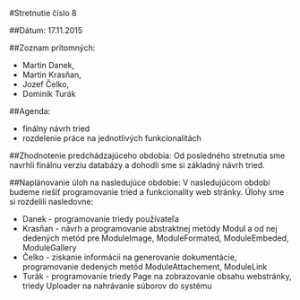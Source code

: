 #Stretnutie číslo 8

##Dátum: 
17.11.2015

##Zoznam prítomných: 

- Martin Danek,
- Martin Krasňan,
- Jozef Čelko,
- Dominik Turák

##Agenda: 
- finálny návrh tried
- rozdelenie práce na jednotlivých funkcionalitách

##Zhodnotenie predchádzajúceho obdobia:
Od posledného stretnutia sme navrhli finálnu verziu databázy a dohodli sme si základný návrh tried.

##Naplánovanie úloh na nasledujúce obdobie:
V nasledujúcom období budeme riešiť programovanie tried a funkcionality web stránky. Úlohy sme si rozdelili nasledovne: 
- Danek - programovanie triedy používateľa
- Krasňan - návrh a programovanie abstraktnej metódy Modul a od nej dedených metód pre ModuleImage, ModuleFormated, ModuleEmbeded, ModuleGallery
- Čelko - získanie informácii na generovanie dokumentácie, programovanie dedených metód ModuleAttachement, ModuleLink
- Turák - programovanie triedy Page na zobrazovanie obsahu webstránky, triedy Uploader na nahrávanie súborov do systému

